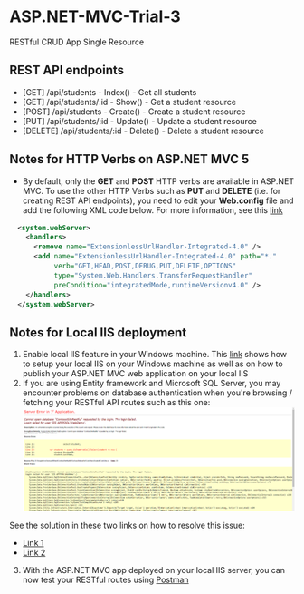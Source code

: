 # ASP.NET-MVC-Trial-3
RESTful CRUD App Single Resource

## REST API endpoints
- [GET] /api/students - Index() - Get all students
- [GET] /api/students/:id - Show() - Get a student resource
- [POST] /api/students - Create() - Create a student resource
- [PUT] /api/students/:id - Update() - Update a student resource
- [DELETE] /api/students/:id - Delete() - Delete a student resource

## Notes for HTTP Verbs on ASP.NET MVC 5
- By default, only the **GET** and **POST** HTTP verbs are available in ASP.NET MVC. To use the other HTTP Verbs such as
**PUT** and **DELETE** (i.e. for creating REST API endpoints), you need to edit your **Web.config** file and add the following XML code below. For more information, see this [link](https://weblog.west-wind.com/posts/2015/apr/09/aspnet-mvc-httpverbsdeleteput-routes-not-firing#What%E2%80%99s-the-Problem?)
```xml
  <system.webServer>
    <handlers>
      <remove name="ExtensionlessUrlHandler-Integrated-4.0" />
      <add name="ExtensionlessUrlHandler-Integrated-4.0" path="*."
           verb="GET,HEAD,POST,DEBUG,PUT,DELETE,OPTIONS"
           type="System.Web.Handlers.TransferRequestHandler"
           preCondition="integratedMode,runtimeVersionv4.0" />
    </handlers>
  </system.webServer>
```

## Notes for Local IIS deployment
1. Enable local IIS feature in your Windows machine. This [link](https://www.youtube.com/watch?v=PPaqVyBkwMk) shows how to setup your local IIS on your Windows machine
as well as on how to publish your ASP.NET MVC web application on your local IIS
2. If you are using Entity framework and Microsoft SQL Server, you may encounter problems on database authentication when you're
browsing / fetching your RESTful API routes such as this one:
![alt text](https://github.com/madca03/ASP.NET-MVC-Trial-3/blob/master/images/error-in-local-iis-db-auth.png "Error in query")

See the solution in these two links on how to resolve this issue:
- [Link 1](https://stackoverflow.com/questions/7698286/login-failed-for-user-iis-apppool-asp-net-v4-0)
- [Link 2](https://docs.microsoft.com/en-us/previous-versions/sql/sql-server-2008-r2/ms189121(v=sql.105)?redirectedfrom=MSDN)

3. With the ASP.NET MVC app deployed on your local IIS server, you can now test your RESTful routes using [Postman](https://www.postman.com/)